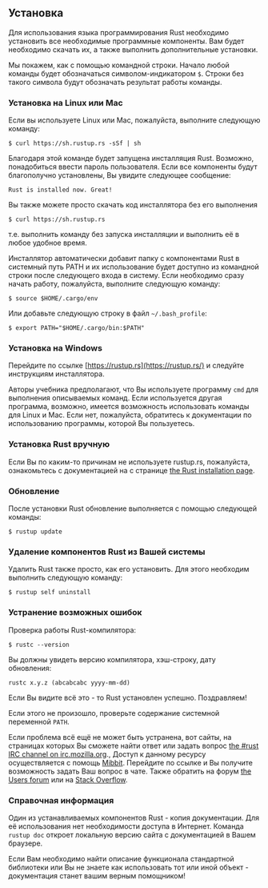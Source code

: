 ﻿## Установка

Для использования языка программирования Rust необходимо установить все необходимые
программные компоненты. Вам будет необходимо скачать их, а также выполнить
дополнительные установки.

Мы покажем, как с помощью командной строки. Начало любой команды будет обозначаться
символом-индикатором `$`. Строки без такого символа будут обозначать результат
работы команды.

### Установка на Linux или Mac

Если вы используете Linux или Mac, пожалуйста, выполните следующую команду:

```shell
$ curl https://sh.rustup.rs -sSf | sh
```

Благодаря этой команде будет запущена инсталляция Rust. Возможно, понадобиться
ввести пароль пользователя. Если все компоненты будут благополучно установлены,
Вы увидите следующее сообщение:

```shell
Rust is installed now. Great!
```

Вы также можете просто скачать код инсталлятора без его выполнения

```shell
$ curl https://sh.rustup.rs
```

т.е. выполнить команду без запуска инсталляции и выполнить её в любое удобное время.

Инсталлятор автоматически добавит папку с компонентами Rust в системный путь PATH
и их использование будет доступно из командной строки после следующего входа в
систему. Если необходимо сразу начать работу, пожалуйста, выполните следующую команду:

```shell
$ source $HOME/.cargo/env
```

Или добавьте следующую строку в файл `~/.bash_profile`:

```shell
$ export PATH="$HOME/.cargo/bin:$PATH"
```

### Установка на Windows

Перейдите по ссылке [https://rustup.rs](https://rustup.rs/)<!-- ignore --> и следуйте инструкциям инсталлятора.

Авторы учебника предполагают, что Вы используете программу `cmd` для выполнения
описываемых команд. Если используется другая программа, возможно, имеется возможность
использовать команды для Linux и Mac. Если нет, пожалуйста, обратитесь к документации
по использованию программы, которой Вы пользуетесь.

### Установка Rust вручную

Если Вы по каким-то причинам не используете rustup.rs, пожалуйста, ознакомьтесь с
документацией на с странице [the Rust installation page](https://www.rust-lang.org/install.html).

### Обновление

После установки Rust обновление выполняется с помощью следующей команды:

```shell
$ rustup update
```

### Удаление компонентов Rust из Вашей системы

Удалить Rust также просто, как его установить. Для этого необходим выполнить
следующую команду:

```shell
$ rustup self uninstall
```

### Устранение возможных ошибок

Проверка работы Rust-компилятора:

```shell
$ rustc --version
```

Вы должны увидеть версию компилятора, хэш-строку, дату обновления:

```shell
rustc x.y.z (abcabcabc yyyy-mm-dd)
```

Если Вы видите всё это - то Rust установлен успешно. Поздравляем!

Если этого не произошло, проверьте содержание системной переменной `PATH`.

Если проблема всё ещё не может быть устранена, вот сайты, на страницах которых Вы
сможете найти ответ или задать вопрос [the #rust IRC channel on irc.mozilla.org][irc].<!-- ignore -->,
Доступ к данному ресурсу осуществляется с помощь [Mibbit][mibbit]. Перейдите по
ссылке и Вы получите возможность задать Ваш вопрос в чате. Также обратить на форум
[the Users forum][users] или на [Stack Overflow][stackoverflow].

[irc]: irc://irc.mozilla.org/#rust
[mibbit]: http://chat.mibbit.com/?server=irc.mozilla.org&channel=%23rust
[users]: https://users.rust-lang.org/
[stackoverflow]: http://stackoverflow.com/questions/tagged/rust

### Справочная информация

Один из устанавливаемых компонентов Rust - копия документации. Для её использования
нет необходимости доступа в Интернет. Команда `rustup doc` откроет локальную версию
сайта с документацией в Вашем браузере.

Если Вам необходимо найти описание функционала стандартной библиотеки или
Вы не знаете как использовать тот или иной объект - документация станет вашим
верным помощником!

